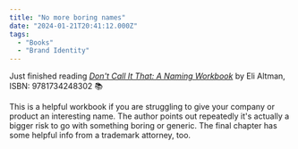 ```yaml
---
title: "No more boring names"
date: "2024-01-21T20:41:12.000Z"
tags: 
  - "Books"
  - "Brand Identity"
---
```


Just finished reading _[Don't Call It That: A Naming Workbook](https://micro.blog/books/9781734248302)_ by Eli Altman, ISBN: 9781734248302 📚

This is a helpful workbook if you are struggling to give your company or product an interesting name. The author points out repeatedly it's actually a bigger risk to go with something boring or generic. The final chapter has some helpful info from a trademark attorney, too.
